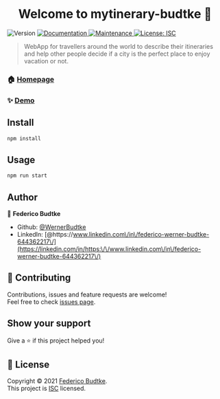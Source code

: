 <h1 align="center">Welcome to mytinerary-budtke 👋</h1>
<p>
  <img alt="Version" src="https://img.shields.io/badge/version-1.0.0-blue.svg?cacheSeconds=2592000" />
  <a href="https://github.com/WernerBudtke/mytinerary-budtke#readme" target="_blank">
    <img alt="Documentation" src="https://img.shields.io/badge/documentation-yes-brightgreen.svg" />
  </a>
  <a href="https://github.com/WernerBudtke/mytinerary-budtke/graphs/commit-activity" target="_blank">
    <img alt="Maintenance" src="https://img.shields.io/badge/Maintained%3F-yes-green.svg" />
  </a>
  <a href="https://github.com/WernerBudtke/mytinerary-budtke/blob/master/LICENSE" target="_blank">
    <img alt="License: ISC" src="https://img.shields.io/github/license/WernerBudtke/mytinerary-budtke" />
  </a>
</p>

> WebApp for travellers around the world to describe their itineraries and help other people decide if a city is the perfect place to enjoy vacation or not.

### 🏠 [Homepage](https://github.com/WernerBudtke/mytinerary-budtke)

### ✨ [Demo](https://mytinerary-budtke.herokuapp.com/)

## Install

```sh
npm install
```

## Usage

```sh
npm run start
```


## Author

👤 **Federico Budtke**

* Github: [@WernerBudtke](https://github.com/WernerBudtke)
* LinkedIn: [@https:\/\/www.linkedin.com\/in\/federico-werner-budtke-644362217\/](https://linkedin.com/in/https:\/\/www.linkedin.com\/in\/federico-werner-budtke-644362217\/)

## 🤝 Contributing

Contributions, issues and feature requests are welcome!<br />Feel free to check [issues page](https://github.com/WernerBudtke/mytinerary-budtke/issues).

## Show your support

Give a ⭐️ if this project helped you!

## 📝 License

Copyright © 2021 [Federico Budtke](https://github.com/WernerBudtke).<br />
This project is [ISC](https://github.com/WernerBudtke/mytinerary-budtke/blob/master/LICENSE) licensed.
